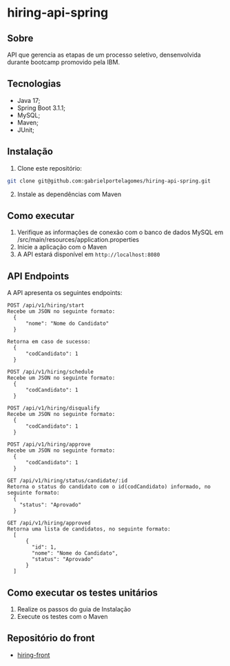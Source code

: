 # hiring-api-spring

## Sobre
API que gerencia as etapas de um processo seletivo, densenvolvida durante bootcamp promovido pela IBM.

## Tecnologias

- Java 17;
- Spring Boot 3.1.1;
- MySQL;
- Maven;
- JUnit;


## Instalação

1. Clone este repositório:

```bash
git clone git@github.com:gabrielportelagomes/hiring-api-spring.git
```

2. Instale as dependências com Maven

## Como executar

1. Verifique as informações de conexão com o banco de dados MySQL em /src/main/resources/application.properties
2. Inicie a aplicação com o Maven
3. A API estará disponível em `http://localhost:8080`


## API Endpoints
A API apresenta os seguintes endpoints:

```
POST /api/v1/hiring/start
Recebe um JSON no seguinte formato:
  {
	  "nome": "Nome do Candidato"
  }

Retorna em caso de sucesso:
  {
	  "codCandidato": 1
  }
```

```
POST /api/v1/hiring/schedule
Recebe um JSON no seguinte formato:
  {
	  "codCandidato": 1
  }
```

```
POST /api/v1/hiring/disqualify
Recebe um JSON no seguinte formato:
  {
	  "codCandidato": 1
  }
```

```
POST /api/v1/hiring/approve
Recebe um JSON no seguinte formato:
  {
	  "codCandidato": 1
  }
```

```
GET /api/v1/hiring/status/candidate/:id
Retorna o status do candidato com o id(codCandidato) informado, no seguinte formato:
  {
    "status": "Aprovado"
  }
```

```
GET /api/v1/hiring/approved
Retorna uma lista de candidatos, no seguinte formato:
  [
	  {
		"id": 1,
		"nome": "Nome do Candidato",
		"status": "Aprovado"
	  }
  ]
```

## Como executar os testes unitários

1. Realize os passos do guia de Instalação
2. Execute os testes com o Maven

## Repositório do front
- [hiring-front](https://github.com/gabrielportelagomes/hiring-front)

